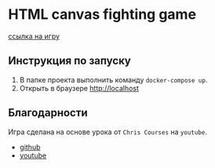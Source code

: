 # HTML canvas fighting game

[ссылка на игру](https://barinoffarseni.github.io/fighting_game)

## Инструкция по запуску

1. В папке проекта выполнить команду `docker-compose up`.
2. Открыть в браузере [http://localhost](http://localhost)

## Благодарности

Игра сделана на основе урока от `Chris Courses` на `youtube`.

* [github](https://github.com/chriscourses/fighting-game)
* [youtube](https://www.youtube.com/watch?v=vyqbNFMDRGQ)
